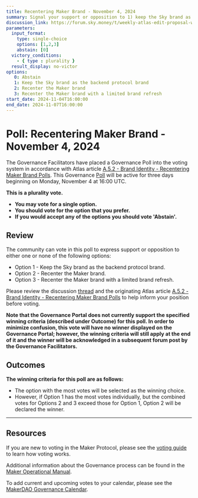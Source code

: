 ```yaml
---
title: Recentering Maker Brand - November 4, 2024
summary: Signal your support or opposition to 1) keep the Sky brand as the backend protocol brand; or 2) recenter the Maker brand; or 3) recenter the Maker brand with a limited brand refresh.
discussion_link: https://forum.sky.money/t/weekly-atlas-edit-proposal-week-of-2024-10-28-0/25411
parameters:
  input_format:
    type: single-choice
    options: [1,2,3]
    abstain: [0]
  victory_conditions:
    - { type : plurality }
  result_display: no-victor
options:
   0: Abstain
   1: Keep the Sky brand as the backend protocol brand
   2: Recenter the Maker brand
   3: Recenter the Maker brand with a limited brand refresh
start_date: 2024-11-04T16:00:00
end_date: 2024-11-07T16:00:00
---
```

# Poll: Recentering Maker Brand - November 4, 2024

The Governance Facilitators have placed a Governance Poll into the voting system in accordance with Atlas article [A.5.2 - Brand Identity - Recentering Maker Brand Polls](https://github.com/makerdao/next-gen-atlas/blob/0ad10bf7adb809299f2e35ca048b62708a3bbb6c/Sky%20Atlas/Sky%20Atlas.html#L8697BD). This Governance [Poll](https://sky-atlas.powerhouse.io/#A.1.9.1_Operational_Weekly_Cycle-b189fa17-57a9-4d4e-9780-0ce4efd94211|0db30308) will be active for three days beginning on Monday, November 4 at 16:00 UTC.

**This is a plurality vote.**

- **You may vote for a single option.**
- **You should vote for the option that you prefer.**
- **If you would accept any of the options you should vote 'Abstain'.**

## Review

The community can vote in this poll to express support or opposition to either one or none of the following options:

- Option 1 - Keep the Sky brand as the backend protocol brand.
- Option 2 - Recenter the Maker brand.
- Option 3 - Recenter the Maker brand with a limited brand refresh.

Please review the discussion [thread](https://forum.sky.money/t/weekly-atlas-edit-proposal-week-of-2024-10-28-0/25411) and the originating Atlas article [A.5.2 - Brand Identity - Recentering Maker Brand Polls](https://github.com/makerdao/next-gen-atlas/blob/0ad10bf7adb809299f2e35ca048b62708a3bbb6c/Sky%20Atlas/Sky%20Atlas.html#L8697BD) to help inform your position before voting.

**Note that the Governance Portal does not currently support the specified winning criteria (described under **Outcome**) for this poll. In order to minimize confusion, this vote will have no winner displayed on the Governance Portal; however, the winning criteria will still apply at the end of it and the winner will be acknowledged in a subsequent forum post by the Governance Facilitators.**

## Outcomes

**The winning criteria for this poll are as follows:**

- The option with the most votes will be selected as the winning choice.
- However, if Option 1 has the most votes individually, but the combined votes for Options 2 and 3 exceed those for Option 1, Option 2 will be declared the winner.

---

## Resources

If you are new to voting in the Maker Protocol, please see the [voting guide](https://manual.makerdao.com/governance/voting-in-makerdao/on-chain-governance) to learn how voting works.

Additional information about the Governance process can be found in the [Maker Operational Manual](https://manual.makerdao.com).

To add current and upcoming votes to your calendar, please see the [MakerDAO Governance Calendar](https://manual.makerdao.com/makerdao/calendars/governance-calendar).

